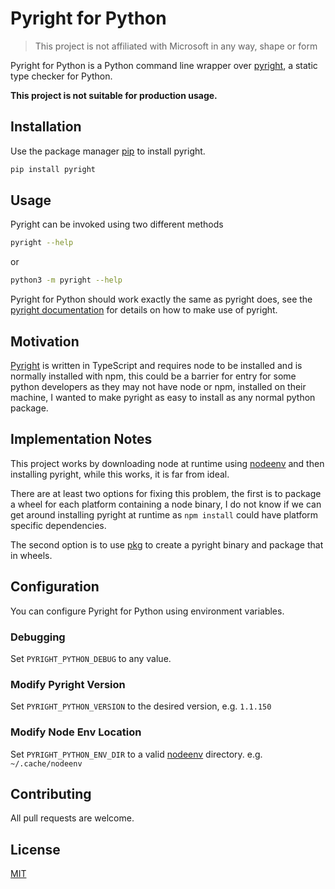 # Pyright for Python

> This project is not affiliated with Microsoft in any way, shape or form

Pyright for Python is a Python command line wrapper over [pyright](https://github.com/microsoft/pyright), a static type checker for Python.

**This project is not suitable for production usage.**

## Installation

Use the package manager [pip](https://pip.pypa.io/en/stable/) to install pyright.

```bash
pip install pyright
```

## Usage

Pyright can be invoked using two different methods

```bash
pyright --help
```

or

```bash
python3 -m pyright --help
```

Pyright for Python should work exactly the same as pyright does, see the [pyright documentation](https://github.com/microsoft/pyright/blob/main/docs/getting-started.md) for details on how to make use of pyright.

## Motivation

[Pyright](https://github.com/microsoft/pyright) is written in TypeScript and requires node to be installed and is normally installed with npm, this could be a barrier for entry for some python developers as they may not have node or npm, installed on their machine, I wanted to make pyright as easy to install as any normal python package.


## Implementation Notes

This project works by downloading node at runtime using [nodeenv](https://github.com/ekalinin/nodeenv) and then installing pyright, while this works, it is far from ideal.

There are at least two options for fixing this problem, the first is to package a wheel for each platform containing a node binary, I do not know if we can get around installing pyright at runtime as `npm install` could have platform specific dependencies.

The second option is to use [pkg](https://github.com/vercel/pkg) to create a pyright binary and package that in wheels.

## Configuration

You can configure Pyright for Python using environment variables.

### Debugging

Set `PYRIGHT_PYTHON_DEBUG` to any value.

### Modify Pyright Version

Set `PYRIGHT_PYTHON_VERSION` to the desired version, e.g. `1.1.150`

### Modify Node Env Location

Set `PYRIGHT_PYTHON_ENV_DIR` to a valid  [nodeenv](https://github.com/ekalinin/nodeenv) directory. e.g. `~/.cache/nodeenv`

## Contributing

All pull requests are welcome.

## License
[MIT](https://choosealicense.com/licenses/mit/)
